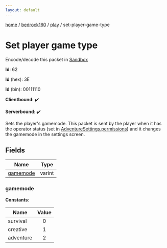 ```yaml
---
layout: default
---
```


[home](/)  /  [bedrock160](/protocol/bedrock160)  /  [play](/protocol/bedrock160/play)  /  set-player-game-type

# Set player game type

Encode/decode this packet in [Sandbox](../../../sandbox/bedrock160#Play.SetPlayerGameType)

**Id**: 62

**Id** (hex): 3E

**Id** (bin): 00111110

**Clientbound**: ✔️

**Serverbound**: ✔️

Sets the player's gamemode. This packet is sent by the player when it has the operator status (set in [AdventureSettings.permissions](#play_adventure-settings_permissions)) and it changes the gamemode in the settings screen.

## Fields

Name | Type
---|---
[gamemode](#gamemode) | varint

### gamemode

**Constants**:

Name | Value
---|:---:
survival | 0
creative | 1
adventure | 2
